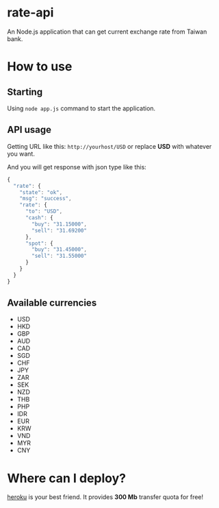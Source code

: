 # rate-api
An Node.js application that can get current exchange rate from Taiwan bank.

# How to use

## Starting
Using `node app.js` command to start the application.

## API usage
Getting URL like this: `http://yourhost/USD` or replace **USD** with whatever you want.

And you will get response with json type like this:
```javascript
{
  "rate": {
    "state": "ok",
    "msg": "success",
    "rate": {
      "to": "USD",
      "cash": {
        "buy": "31.15000",
        "sell": "31.69200"
      },
      "spot": {
        "buy": "31.45000",
        "sell": "31.55000"
      }
    }
  }
}
```

## Available currencies
- USD
- HKD
- GBP
- AUD
- CAD
- SGD
- CHF
- JPY
- ZAR
- SEK
- NZD
- THB
- PHP
- IDR
- EUR
- KRW
- VND
- MYR
- CNY

# Where can I deploy?

[heroku](https://www.heroku.com/) is your best friend.
It provides **300 Mb** transfer quota for free!

